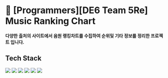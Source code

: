 # 🦆 [Programmers][DE6 Team 5Re] Music Ranking Chart
**다양한 출처의 사이트에서 음원 랭킹차트를 수집하여 순위및 기타 정보를 정리한 프로젝트 입니다.**


## Tech Stack
<img src="https://img.shields.io/badge/python-3776AB?style=for-the-badge&logo=python&logoColor=white">
<img src="https://img.shields.io/badge/docker-2496ED?style=for-the-badge&logo=docker&logoColor=white">
<img src="https://img.shields.io/badge/airflow-017CEE?style=for-the-badge&logo=apacheairflow&logoColor=white">
<img src="https://img.shields.io/badge/superset-20A6C9?style=for-the-badge&logo=apachesuperset&logoColor=white">
<img src="https://img.shields.io/badge/snowflake-29B5E8?style=for-the-badge&logo=snowflake&logoColor=white">
<img src="https://img.shields.io/badge/github-181717?style=for-the-badge&logo=github&logoColor=white">
